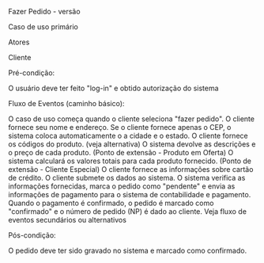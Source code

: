 Fazer Pedido - versão 

Caso de uso primário

Atores

Cliente

Pré-condição:

O usuário deve ter feito "log-in" e obtido autorização do sistema

Fluxo de Eventos (caminho básico):

O caso de uso começa quando o cliente seleciona "fazer pedido".
O cliente fornece seu nome e endereço.
Se o cliente fornece apenas o CEP, o sistema coloca automaticamente o a cidade e o estado.
O cliente fornece os códigos do produto. (veja alternativa)
O sistema devolve as descrições e o preço de cada produto. (Ponto de extensão - Produto em Oferta)
O sistema calculará os valores totais para cada produto fornecido. (Ponto de extensão - Cliente Especial)
O cliente fornece as informações sobre cartão de crédito.
O cliente submete os dados ao sistema.
O sistema verifica as informações fornecidas, marca o pedido como "pendente" e envia as informações de pagamento para o sistema de contabilidade e pagamento.
Quando o pagamento é confirmado, o pedido é marcado como "confirmado" e o número de pedido (NP) é dado ao cliente.
Veja fluxo de eventos secundários ou alternativos

Pós-condição:

O pedido deve ter sido gravado no sistema e marcado como confirmado.
